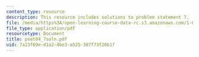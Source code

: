 ```yaml
---
content_type: resource
description: This resource includes solutions to problem statement 7.
file: /media/https%3A/open-learning-course-data-rc.s3.amazonaws.com/1-050-solid-mechanics-fall-2004/7a23f69ed1a24be3a525387f73f26b1f_pset04_7soln.pdf
file_type: application/pdf
resourcetype: Document
title: pset04_7soln.pdf
uid: 7a23f69e-d1a2-4be3-a525-387f73f26b1f
---
```

